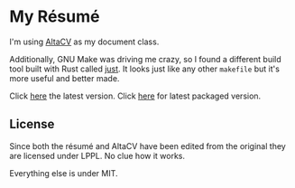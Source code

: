 # My Résumé

I'm using [AltaCV](https://github.com/liantze/AltaCV) as my document class.

Additionally, GNU Make was driving me crazy, so I found a different build tool built with Rust called [just](https://github.com/casey/just). It looks just like any other `makefile` but it's more useful and better made.

Click [here](./main/document.pdf) the latest version. Click [here](./main/archive/Avar%20Campopiano,%20Julián%20-%20Résumé%20-%202022-02-28) for latest packaged version.

## License

Since both the résumé and AltaCV have been edited from the original they are licensed under LPPL. No clue how it works.

Everything else is under MIT.

